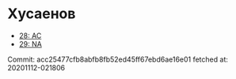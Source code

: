 # Хусаенов
- [28: AC](28.md)
- [29: NA](29.md)

Commit: acc25477cfb8abfb8fb52ed45ff67ebd6ae16e01
 fetched at: 20201112-021806
